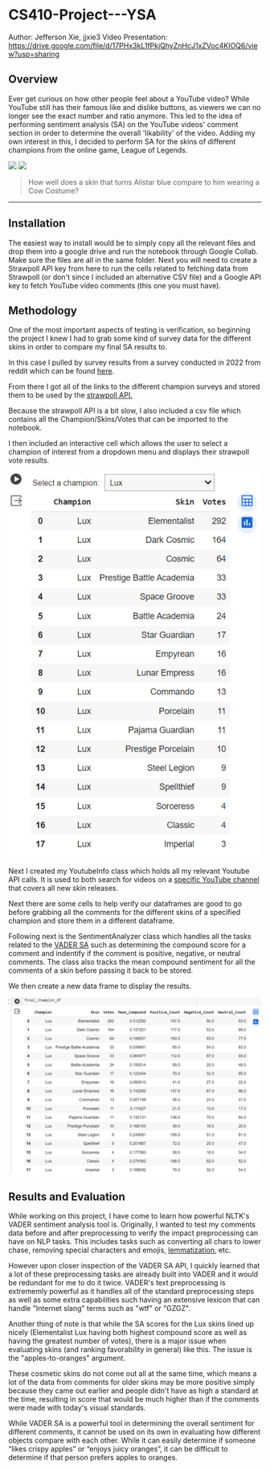 # CS410-Project---YSA

Author: Jefferson Xie, jjxie3
Video Presentation: https://drive.google.com/file/d/17PHx3kL1fPkjQhyZnHcJ1xZVoc4KIOQ6/view?usp=sharing

## Overview
Ever get curious on how other people feel about a YouTube video? While YouTube still has their famous like and dislike buttons, as viewers we can no longer see the exact number and ratio anymore. This led to the idea of performing sentiment analysis (SA) on the YouTube videos' comment section in order to determine the overall 'likability' of the video. Adding my own interest in this, I decided to perform SA for the skins of different champions from the online game, League of Legends.

![](https://www.mobafire.com/images/champion/skins/portrait/alistar-unchained.jpg)  ![](https://www.mobafire.com/images/champion/skins/portrait/alistar-moo-cow.jpg)
> How well does a skin that turns Alistar blue compare to him wearing a Cow Costume?

----
## Installation
The easiest way to install would be to simply copy all the relevant files and drop them into a google drive and run the notebook through Google Collab. Make sure the files are all in the same folder. Next you will need to create a Strawpoll API key from here to run the cells related to fetching data from Strawpoll (or don't since I included an alternative CSV file) and a Google API key to fetch YouTube video comments (this one you must have).

## Methodology
One of the most important aspects of testing is verification, so beginning the project I knew I had to grab some kind of survey data for the different skins in order to compare my final SA results to.

In this case I pulled by survey results from a survey conducted in 2022 from reddit which can be found [here](https://www.reddit.com/r/leagueoflegends/comments/124kb99/best_skins_per_champ_2022/ "here").

From there I got all of the links to the different champion surveys and stored them to be used by the [strawpoll API.](https://strawpoll.com/docs/api/ "strawpoll API.")

Because the strawpoll API is a bit slow, I also included a csv file which contains all the Champion/Skins/Votes that can be imported to the notebook.

I then included an interactive cell which allows the user to select a champion of interest from a dropdown menu and displays their strawpoll vote results.

![](https://github.com/Jefferson-Xie/CS410-Project---YSA/blob/main/images/SelectChamp.png)

Next I created my YoutubeInfo class which holds all my relevant Youtube API calls. It is used to both search for videos on a [specific YouTube channel](https://www.youtube.com/@SkinSpotlights "specific YouTube channel") that covers all new skin releases.

Next there are some cells to help verify our dataframes are good to go before grabbing all the comments for the different skins of a specified champion and store them in a different dataframe.

Following next is the SentimentAnalyzer class which handles all the tasks related to the [VADER SA](https://www.nltk.org/_modules/nltk/sentiment/vader.html "VADER SA") such as determining the compound score for a comment and indentify if the comment is positive, negative, or neutral comments. The class also tracks the mean compound sentiment for all the comments of a skin before passing it back to be stored.

We then create a new data frame to display the results.

![](https://github.com/Jefferson-Xie/CS410-Project---YSA/blob/main/images/SentimentAdded.png)

## Results and Evaluation
While working on this project, I have come to learn how powerful NLTK's VADER sentiment analysis tool is. Originally, I wanted to test my comments data before and after preprocessing to verify the impact preprocessing can have on NLP tasks. This includes tasks such as converting all chars to lower chase, removing special characters and emojis, [lemmatization](https://www.datacamp.com/tutorial/stemming-lemmatization-python "lemmatization"), etc.

However upon closer inspection of the VADER SA API, I quickly learned that a lot of these preprocessing tasks are already built into VADER and it would be redundant for me to do it twice. VADER's text preprocessing is extrememly powerful as it handles all of the standard preprocessing steps as well as some extra capabilities such having an extensive lexicon that can handle "Internet slang" terms such as "wtf" or "GZGZ".

Another thing of note is that while the SA scores for the Lux skins lined up nicely (Elementalist Lux having both highest compound score as well as having the greatest number of votes), there is a major issue when evaluating skins (and ranking favorability in general) like this. The issue is the "apples-to-oranges" argument.

These cosmetic skins do not come out all at the same time, which means a lot of the data from comments for older skins may be more positive simply because they came out earlier and people didn't have as high a standard at the time, resulting in score that would be much higher than if the comments were made with today's visual standards.

While VADER SA is a powerful tool in determining the overall sentiment for different comments, it cannot be used on its own in evaluating how different objects compare with each other. While it can easily determine if someone “likes crispy apples” or “enjoys juicy oranges”, it can be difficult to determine if that person prefers apples to oranges.
